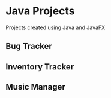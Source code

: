 # Java Projects

Projects created using Java and JavaFX

## Bug Tracker

## Inventory Tracker

## Music Manager
